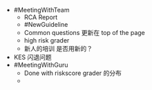 - #MeetingWithTeam
	- RCA Report
	- #NewGuideline
	- Common questions 更新在 top of the page
	- high risk grader
	- 新人的培训 是否用新的？
- KES 闪退问题
- #MeetingWithGuru
	- Done with riskscore grader 的分布
	-